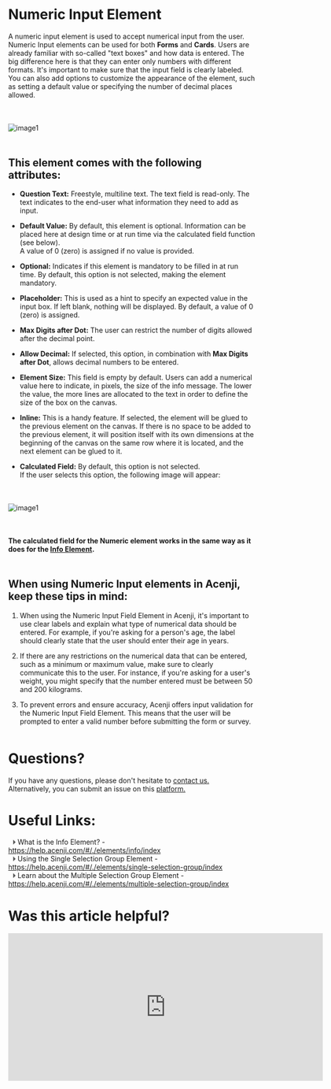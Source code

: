 # Numeric Input Element

A numeric input element is used to accept numerical input from the user. Numeric Input elements can be used for both **Forms** and **Cards**. Users are already familiar with so-called "text boxes" and how data is entered. The big difference here is that they can enter only numbers with different formats. It's important to make sure that the input field is clearly labeled. You can also add options to customize the appearance of the element, such as setting a default value or specifying the number of decimal places allowed.
<p style="margin-top:50px;"></p>

![image1](../../../../images/cards/elements/numeric-input/numeric-input1.png)
<p style="margin-top:50px;"></p>

## This element comes with the following attributes:

- **Question Text:** Freestyle, multiline text. The text field is read-only. The text indicates to the end-user what information they need to add as input.

- **Default Value:** By default, this element is optional. Information can be placed here at design time or at run time via the calculated field function (see below).   
A value of 0 (zero) is assigned if no value is provided.

- **Optional:** Indicates if this element is mandatory to be filled in at run time. By default, this option is not selected, making the element mandatory.

- **Placeholder:** This is used as a hint to specify an expected value in the input box. If left blank, nothing will be displayed. By default, a value of 0 (zero) is assigned.

- **Max Digits after Dot:** The user can restrict the number of digits allowed after the decimal point.

- **Allow Decimal:** If selected, this option, in combination with **Max Digits after Dot**, allows decimal numbers to be entered.

- **Element Size:** This field is empty by default. Users can add a numerical value here to indicate, in pixels, the size of the info message. The lower the value, the more lines are allocated to the text in order to define the size of the box on the canvas.

- **Inline:** This is a handy feature. If selected, the element will be glued to the previous element on the canvas. If there is no space to be added to the previous element, it will position itself with its own dimensions at the beginning of the canvas on the same row where it is located, and the next element can be glued to it.

- **Calculated Field:** By default, this option is not selected.   
If the user selects this option, the following image will appear:
<p style="margin-top:50px;"></p>

![image1](../../../../images/cards/elements/numeric-input/numeric-input2.png)
<p style="margin-top:50px;"></p>

**The calculated field for the Numeric element works in the same way as it does for the [Info Element](../../tutorials/cards/elements/info/index.md).**
<p style="margin-top:50px;"></p>

## When using Numeric Input elements in Acenji, keep these tips in mind:  
  
1. When using the Numeric Input Field Element in Acenji, it's important to use clear labels and explain what type of numerical data should be entered. For example, if you're asking for a person's age, the label should clearly state that the user should enter their age in years.  
  
2. If there are any restrictions on the numerical data that can be entered, such as a minimum or maximum value, make sure to clearly communicate this to the user. For instance, if you're asking for a user's weight, you might specify that the number entered must be between 50 and 200 kilograms.  
  
3. To prevent errors and ensure accuracy, Acenji offers input validation for the Numeric Input Field Element. This means that the user will be prompted to enter a valid number before submitting the form or survey.  
  
<p style="margin-top:50px;"></p>



# Questions? 

If you have any questions, please don't hesitate to <a href="https://www.acenji.com/contact" target="_blank" rel="noopener">contact us.</a>   
Alternatively, you can submit an issue on this <a href="https://github.com/acenji/acenji-help/issues" target="_blank" rel="noopener">platform.</a>  
<p style="margin-top:30px;"></p>


# Useful Links:

<span class="triangle"></span> What is the Info Element? - https://help.acenji.com/#/./elements/info/index  
<span class="triangle"></span> Using the Single Selection Group Element - https://help.acenji.com/#/./elements/single-selection-group/index  
<span class="triangle"></span> Learn about the Multiple Selection Group Element - https://help.acenji.com/#/./elements/multiple-selection-group/index  

<style>
.triangle {
display: inline-block;
width: 0;
height: 0;
border-style: solid;
border-width: 5px 0 5px 5px;
border-color: transparent transparent transparent #595959;
margin-left: 10px;
}
</style>
<p style="margin-top:30px;"></p>


# Was this article helpful?

<iframe src="https://docs.google.com/forms/d/e/1FAIpQLSfBy1t4U_tFag0_2AYKoUQ9gkkBkKji5jiwFlGdV9wF7KgaAg/viewform?embedded=true" width="640" height="300" frameborder="0" marginheight="0" marginwidth="0">Wird geladen…</iframe>











